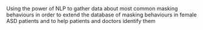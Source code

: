 Using the power of NLP to gather data about most common masking behaviours in order to extend the database of masking behaviours in female ASD patients and to help patients and doctors identify them
